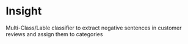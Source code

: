 # Insight
Multi-Class/Lable classifier to extract negative sentences in customer reviews and assign them to categories 
